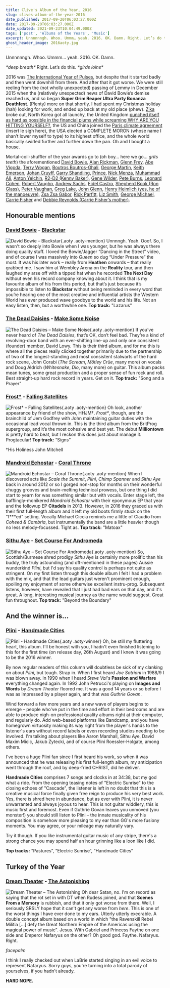 ```yaml
---
title: Clive's Album of the Year, 2016
slug: clives-album-of-the-year-2016
date_published: 2017-09-20T06:03:27.000Z
date: 2017-09-20T06:03:27.000Z
date_updated: 2021-09-23T10:04:49.000Z
tags: ['post', 'Albums of the Years', 'Music']
excerpt: Unnnnnngh. Whoo. Ummm… yeah. 2016. OK. Damn. Right. Let’s do this.
ghost_header_image: 2016aoty.jpg
---
```


Unnnnnngh. Whoo. Ummm… yeah. 2016. OK. Damn.

*\*deep breath\** Right. Let’s do this. *\*girds loins\**

2016 was [The International Year of Pulses](https://en.wikipedia.org/wiki/International_Year_of_Pulses), but despite that it started badly and then went downhill from there. And after that it got worse. We were still reeling from the (not wholly unexpected) passing of Lemmy in December 2015 when the (relatively unexpected) news of David Bowie’s demise reached us, and so began **Super Grim Reaper Ultra Party Bonanza Deathfest**. (Plenty) more on that shortly. I had spent my Christmas holiday (hah) looking for work, and ended up back at my old place (phew). [Zika](https://en.wikipedia.org/wiki/Zika_virus) broke out, North Korea got all launchy, the United Kingdom [punched itself as hard as possible in the financial plums while screaming WHY ARE YOU HITTING YOURSELF?](https://en.wikipedia.org/wiki/United_Kingdom_European_Union_membership_referendum,_2016), the US and China joined the [Paris climate agreement](https://en.wikipedia.org/wiki/Paris_Agreement) (insert le sigh here), the USA elected a COMPLETE MORON (whose name I shan’t lower myself to type) to its highest office, and the whole world basically swirled further and further down the pan. Oh and I bought a house.

Mortal-coil-shuffler of the year awards go to (oh boy… here we go… *grits teeth*) the aforementioned [David Bowie](https://en.wikipedia.org/wiki/David_Bowie), [Alan Rickman](https://en.wikipedia.org/wiki/Alan_Rickman), [Glenn Frey](https://en.wikipedia.org/wiki/Glenn_Frey), [Abe Vigoda](https://en.wikipedia.org/wiki/Abe_Vigoda), [Terry Wogan](https://en.wikipedia.org/wiki/Terry_Wogan), [Boutros Boutros-Ghali](https://en.wikipedia.org/wiki/Boutros_Boutros-Ghali), [George Martin](https://en.wikipedia.org/wiki/George_Martin), [Keith Emerson](https://en.wikipedia.org/wiki/Keith_Emerson), [Johan Cruyff](https://en.wikipedia.org/wiki/Johan_Cruyff), [Garry Shandling](https://en.wikipedia.org/wiki/Garry_Shandling), [Prince](https://en.wikipedia.org/wiki/Prince_(musician)), [Nick Menza](https://en.wikipedia.org/wiki/Nick_Menza), [Muhammad Ali](https://en.wikipedia.org/wiki/Muhammad_Ali), [Anton Yelchin](https://en.wikipedia.org/wiki/Anton_Yelchin), [R2-D2 (Kenny Baker)](https://en.wikipedia.org/wiki/Kenny_Baker_(English_actor)), [Gene Wilder](https://en.wikipedia.org/wiki/Gene_Wilder), [Pete Burns](https://en.wikipedia.org/wiki/Pete_Burns), [Leonard Cohen](https://en.wikipedia.org/wiki/Leonard_Cohen), [Robert Vaughn](https://en.wikipedia.org/wiki/Robert_Vaughn), [Andrew Sachs](https://en.wikipedia.org/wiki/Andrew_Sachs), [Fidel Castro](https://en.wikipedia.org/wiki/Fidel_Castro), [Shepherd Book (Ron Glass)](https://en.wikipedia.org/wiki/Ron_Glass), [Peter Vaughan](https://en.wikipedia.org/wiki/Peter_Vaughan), [Greg Lake](https://en.wikipedia.org/wiki/Greg_Lake), [John Glenn](https://en.wikipedia.org/wiki/John_Glenn), [Henry Heimlich (yes, he of the manoeuvre)](https://en.wikipedia.org/wiki/Henry_Heimlich), [Zsa Zsa Gabor](https://en.wikipedia.org/wiki/Zsa_Zsa_Gabor), [Rick Parfitt](https://en.wikipedia.org/wiki/Rick_Parfitt), [Liz Smith](https://en.wikipedia.org/wiki/Liz_Smith_(actress)), [George Michael](https://en.wikipedia.org/wiki/George_Michael), [Carrie Fisher](https://en.wikipedia.org/wiki/Carrie_Fisher) and [Debbie Reynolds (Carrie Fisher’s mother)](https://en.wikipedia.org/wiki/Debbie_Reynolds).

## Honourable mentions

### [David Bowie](http://davidbowie.com/) - [Blackstar](https://www.amazon.co.uk/d/Digital-Music/Blackstar-Explicit-David-Bowie/B0184RXM3M/)

![David Bowie – Blackstar](/public/images/2020/05/david-bowie_blackstar.jpeg){.aoty .aoty-mention} Unnnngh. Yeah. Ooof. So, I wasn't so deeply into Bowie when I was younger, but he was always there doing quality stuff. I loved the Bowie/Jagger “Dancing in the Street” video, and of course I was massively into *Queen* so dug “Under Pressure” the most. It was his later work – really from **Heathen** onwards – that really grabbed me. I saw him at Wembley Arena on the **Reality** tour, and then laughed my arse off with a tipped hat when he recorded **The Next Day** without even his record company knowing about it. I think that is my favourite album of his from this period, but that’s just because it’s impossible to listen to **Blackstar** without being reminded in every word that you’re hearing one of the most creative and influential artists the Western World has ever produced wave goodbye to the world and his life. Not an easy listen, then, but a worthwhile one. **Top track:** "Lazarus"

### [The Dead Daisies](http://thedeaddaisies.com/) - [Make Some Noise](https://www.amazon.co.uk/Make-Some-Noise-Dead-Daisies/dp/B01H455ETA/)

![The Dead Daisies – Make Some Noise](/public/images/2020/05/the-dead-daisies_make-some-noise.jpeg){.aoty .aoty-mention} If you’ve never heard of *The Dead Daisies*, that’s OK, don’t feel bad. They’re a kind of revolving-door band with an ever-shifting line-up and only one consistent (founder) member, David Lowy. This is their third album, and for me this is where all the pieces really clicked together primarily due to the partnership of two of the longest-standing and most consistent stalwarts of the hard rock scene, John Corabi (*The Scream*, *Mötley Crüe*, many more) on vocals and Doug Aldrich (*Whitesnake*, *Dio*, many more) on guitar. This album packs mean tunes, some great production and a proper sense of fun rock and roll. Best straight-up hard rock record in years. Get on it. **Top track:** "Song and a Prayer"

### [Frost*](http://frost.life/) - [Falling Satellites](https://www.amazon.co.uk/Falling-Satellites-Frost/dp/B01EIOPJD6/)

![Frost* – Falling Satellites](/public/images/2020/05/frost_falling-satellites.jpeg){.aoty .aoty-mention} Oh look, another appearance by friend of the show, HHJM†. *Frost\**, though, are the brainchild of Jem Godfrey with John maintaining guitar duties with the occasional lead vocal thrown in. This is the third album from the BritProg supergroup, and it’s the most cohesive and best yet. The debut **Milliontown** is pretty hard to beat, but I reckon this does just about manage it. Progtacular! **Top track:** “Signs”

†His Holiness John Mitchell

### [Mandroid Echostar](http://www.mandroidechostar.com/) - [Coral Throne](https://www.amazon.co.uk/Coral-Throne-Mandroid-Echostar/dp/B01984KTYU/)

![Mandroid Echostar – Coral Throne](/public/images/2020/05/mandroid-echostar_coral-throne.jpeg){.aoty .aoty-mention} When I discovered acts like *Scale the Summit*, *Plini*, *Chimp Spanner* and *Sithu Aye* back in around 2012 or so I gorged non-stop for months on their wonderful chuggy grooves and brain-melting technical prowess, but one thing I did start to yearn for was something similar but with vocals. Enter stage left, the bafflingly-monikered *Mandroid Echostar* with their eponymous EP that year and the followup EP **Citadels** in 2013. However, in 2016 they graced us with their first full-length album and it left my old boots firmly stuck on the “f***ed” setting. Vocally Michael Ciccia reminds me a little of Claudio from *Coheed & Cambria*, but instrumentally the band are a little heavier though no less melody-focussed. Tight as. **Top track:** "Matoax"

### [Sithu Aye](http://www.sithuaye.co.uk/) - [Set Course For Andromeda](https://sithuayemusic.bandcamp.com/album/set-course-for-andromeda)

![Sithu Aye – Set Course For Andromeda](/public/images/2020/05/sithu-aye_set-course-for-andromeda.jpeg){.aoty .aoty-mention} So, Scottish/Burmese shred prodigy *Sithu Aye* is certainly more prolific than his buddy, the truly astounding (and oft-mentioned in these pages) Aussie wunderkind *Plini*, but I'd say his quality control is perhaps not quite as stringent. On my first listen through this double album I felt I had a problem with the mix, and that the lead guitars just weren't prominent enough, spoiling my enjoyment of some otherwise excellent instru-prog. Subsequent listens, however, have revealed that I just had bad ears on that day, and it's great. A long, interesting musical journey as the name would suggest. Great fun throughout. **Top track:** "Beyond the Boundary"

## And the winner is…

### [Plini](http://www.plini.co/) - [Handmade Cities](https://plini.bandcamp.com/album/handmade-cities)
![Plini - Handmade Cities](/public/images/2017/08/plini-hc.jpg){.aoty .aoty-winner}
Oh, be still my fluttering heart, this album. I'll be honest with you, I hadn't even finished listening to this for the first time (on release day, 26th August) and I knew it was going to be the 2016 winner.

By now regular readers of this column will doubtless be sick of my clanking on about *Plini*, but tough. Strap in. When I first heard *Joe Satriani* in 1988/9 I was blown away. In 1990 when I heard *Steve Vai*'s **Passion and Warfare** everything changed again. In 1992 John Petrucci's playing on **Images and Words** by *Dream Theater* floored me. It was a good 14 years or so before I was as impressed by a player again, and that was *Guthrie Govan*.

Wind forward a few more years and a new wave of players begins to emerge – people who've put in the time and effort in their bedrooms and are able to produce nigh-on professional quality albums right at their computer, and regularly do. Add web-based platforms like Bandcamp, and you have homegrown virtuosity making its way right from the player's hands to the listener's ears without record labels or even recording studios needing to be involved. I'm talking about players like Aaron Marshall, Sithu Aye, David Maxim Micic, Jakub Zytecki, and of course Plini Roessler-Holgate, among others.

I've been a huge Plini fan since I first heard his work, so when it was announced that he was releasing his first full-length album, my anticipation went through the roof, and by deep-fried CHRIST, did he deliver.

**Handmade Cities** comprises 7 songs and clocks in at 34:38, but my god what a ride. From the opening teasing notes of "Electric Sunrise" to the closing echoes of "Cascade", the listener is left in no doubt that this is a creative musical force finally given free reign to produce his very best work. Yes, there is shred here in abundance, but as ever with Plini, it is never unwarranted and always joyous to hear. This is not guitar widdlery, this is music first and foremost. Even if Guthrie Govan leaves you unmoved (you monster!) you should still listen to Plini – the innate musicality of his composition is somehow more pleasing to my ear than GG's more fusiony moments. You may agree, or your mileage may naturally vary.

Try it though. If you like instrumental guitar music of any stripe, there's a strong chance you may spend half an hour grinning like a loon like I did.

**Top tracks:** “Pastures”, “Electric Sunrise“, “Handmade Cities“

## Turkey of the Year

### [Dream Theater](http://dreamtheater.net/) - [The Astonishing](https://www.amazon.co.uk/Astonishing-Dream-Theater/dp/B018H6M7CW)

![Dream Theater – The Astonishing](/public/images/2021/09/dreamtheater-theastonishing.jpg) Oh dear Satan, no. I'm on record as saying that the rot set in with DT when Rudess joined, and that **Scenes From a Memory** is rubbish, and that it only got worse from there. Well, I seriously SRSLY hope that it can't get any worse from *here*. This is one of the worst things I have ever done to my ears. Utterly utterly execrable. A double concept album based on a world in which "the Ravenskill Rebel Militia […] defy the Great Northern Empire of the Americas using the magical power of music". Jesus. With Gabriel and Princess Faythe on one side and Emperor Nafaryus on the other? Oh good god. Faythe. Nafaryus. Right.

*facepalm*

I think I really checked out when LaBrie started singing in an evil voice to represent Nafaryus. Sorry guys, you're turning into a total parody of yourselves, if you hadn't already.

**HARD NOPE.**
